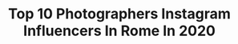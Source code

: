---
title: Top 10 Photographers Instagram Influencers In Rome In 2020
description: >-
  Find top photographers Instagram influencers in Rome in 2020. Most popular hashtags: #roma #instagood #sunrise.
platform: Instagram
hits: 184
text_top: See the best Instagram profiles on inBeat.
text_bottom: inBeat holds 184 Instagram influencers like this in Rome, Italy for you to connect with.
profiles:
  - username: "francescoormando"
    fullname: >-
      Francesco Ormando
    bio: >-
      Photographer Rome/Milan 🧭 La forma é sostanza
    location: "Italy"
    followers: 10507
    engagement: 516
    commentsToLikes: 0.010880
    id: ck5hmasc4lmag0i1110gv7u6z
    verified: false
    hashtags: ""
  - username: "robyrabs"
    fullname: >-
      Roby
    bio: >-
      Photographer🇮🇹Rome 🅰️dmin @fotobelleitalia 🎯Info shooting, collabs & shoutout in dm💌 You’re always with me mum🔐
    location: "Italy"
    followers: 11795
    engagement: 2990
    commentsToLikes: 0.226310
    id: ck15rsl1k9hlo0i19zn8yz8l1
    verified: false
    hashtags: "#flowersofinstagram, #visual, #italiasuperscatti, #brilliant"
  - username: "davide_musto"
    fullname: >-
      Davide Musto
    bio: >-
      Made in Sicily. Photographer Rome and NOTO
    location: "Italy"
    followers: 8941
    engagement: 529
    commentsToLikes: 0.016323
    id: ck5c3dcpez3cl0i11vabw8itk
    verified: false
    hashtags: "#shirt, #jeans, #photooftheday, #swag"
  - username: "lauragozziphotography"
    fullname: >-
      Laura Gozzi 📷
    bio: >-
      Newborn, Maternity & Kids Photographer #rome #italy #travel in all the world info & Booking: info@lauragozzi.com
    location: "Italy"
    followers: 28907
    engagement: 46
    commentsToLikes: 0.018047
    id: ck0vzgxct91os0i19hhaaerac
    verified: false
    hashtags: "#fotografoneonatiroma, #fotobimbi, #newbornphotosession, #fotografobambiniroma"
  - username: "claudiafrijiophotographer"
    fullname: >-
      Claudia Frijio Photographer
    bio: >-
      📷 Photographer 🇮🇹 Rome, Italy 📩 info@claudiafrijio.it or pm
    location: "Italy"
    followers: 11056
    engagement: 527
    commentsToLikes: 0.039744
    id: ck5c0a0wvsq400i11w8jqmoxk
    verified: false
    hashtags: ""
  - username: "ffphoto_"
    fullname: >-
      Flavio Ferron Photo
    bio: >-
      🇮🇹 If you respect nature and animals, you respect yourself. ffphoto photographer and Technical RAI TV Italian State Television Rome Italy 🇮🇹
    location: "Italy"
    followers: 4763
    engagement: 2360
    commentsToLikes: 0.088865
    id: ck8t8jkhqkpou0j78e1gao26g
    verified: false
    hashtags: "#adventure, #instatravel, #sunset, #nature"
  - username: "margherita_tiesi"
    fullname: >-
      Margherita Tiesi
    bio: >-
      Actress based in Rome Agent: @promoterartist Press Agent: @biancamanoespinetti
    location: "Italy"
    followers: 11564
    engagement: 595
    commentsToLikes: 0.021274
    id: ck55o2o157ifq0i11dahfnr8h
    verified: false
    hashtags: "#picoftheday, #photo, #pholsview, #acting"
  - username: "anastassia_gorbachova"
    fullname: >-
      ИСКУССТВО И ПУТЕШЕСТВИЯ
    bio: >-
      ❤️Искусствовед, гид в Риме, сибарит в Арагоне 🥂Между Италией и Испанией - сиестой и фиестой 🇮🇹🇪🇸 пишу о культурном и бескультурном досуге
    location: "Italy"
    followers: 26666
    engagement: 403
    commentsToLikes: 0.054534
    id: ck137zo5sdspz0i190cep1dat
    verified: false
    hashtags: ""
  - username: "whereisollyy"
    fullname: >-
      Olly ✧ Photographer | Rome
    bio: >-
      ✈︎ Alla ricerca di posti incontaminati ⋒ Scappo dalla comfort zone ma torno sempre per la Carbonara ♥ ⇣ Roma | Latina ♡ olenapry.job@gmail.com
    location: "Italy"
    followers: 6267
    engagement: 1059
    commentsToLikes: 0.071780
    id: ck5hljip5kc170i11893jsvo7
    verified: false
    hashtags: "#roma, #lamiavitaapuntate, #selamiavitafosseunafrase, #ticonfidoimieiobiettivi"
  - username: "salt_and_sugar_lab"
    fullname: >-
      Inna LAButova, Food + Photo
    bio: >-
      🍎 Good, healthy & easy food 📷 FOOD PHOTOGRAPHER 📷 🇮🇹 Rome, Italy (lang: Russian, Italian, English) Wedding Photo account - @InnaLabu
    location: "Italy"
    followers: 2851
    engagement: 3106
    commentsToLikes: 0.122207
    id: ckaowhgwu8ylv0i786wzcd9pf
    verified: false
    hashtags: "#monthlytechniquecollab"
---